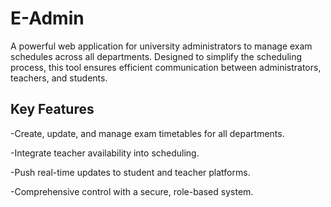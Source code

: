 # E-Admin

A powerful web application for university administrators to manage exam schedules across all departments. Designed to simplify the scheduling process, this tool ensures efficient communication between administrators, teachers, and students.

## Key Features

-Create, update, and manage exam timetables for all departments.

-Integrate teacher availability into scheduling.

-Push real-time updates to student and teacher platforms.

-Comprehensive control with a secure, role-based system.
